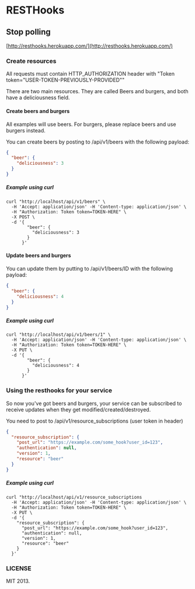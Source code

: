 # RESTHooks

## Stop polling

[http://resthooks.herokuapp.com/](http://resthooks.herokuapp.com/)

### Create resources

All requests must contain HTTP_AUTHORIZATION header with "Token token="USER-TOKEN-PREVIOUSLY-PROVIDED""

There are two main resources. They are called Beers and burgers, and both have a deliciousness field.


#### Create beers and burgers

All examples will use beers. For burgers, please replace beers and use burgers instead.

You can create beers by posting to /api/v1/beers with the following payload:

```json
{
  "beer": {
    "deliciousness": 3
  }
}
```

##### Example using curl

```shell
curl "http://localhost/api/v1/beers" \
  -H 'Accept: application/json' -H 'Content-type: application/json' \
  -H "Authorization: Token token=TOKEN-HERE" \
  -X POST \
  -d '{
        "beer": {
          "deliciousness": 3
        }
      }'
```

#### Update beers and burgers

You can update them by putting to /api/v1/beers/ID with the following payload:

```json
{
  "beer": {
    "deliciousness": 4
  }
}
```

##### Example using curl

```shell
curl "http://localhost/api/v1/beers/1" \
  -H 'Accept: application/json' -H 'Content-type: application/json' \
  -H "Authorization: Token token=TOKEN-HERE" \
  -X PUT \
  -d '{
        "beer": {
          "deliciousness": 4
        }
      }'
```

### Using the resthooks for your service

So now you've got beers and burgers, your service can be subscribed to receive updates when they get modified/created/destroyed.

You need to post to /api/v1/resource_subscriptions (user token in header)

```json
{
  "resource_subscription": {
    "post_url": "https://example.com/some_hook?user_id=123",
    "authentication": null,
    "version": 1,
    "resource": "beer"
  }
}
```

##### Example using curl

```shell
curl "http://localhost/api/v1/resource_subscriptions
  -H 'Accept: application/json' -H 'Content-type: application/json' \
  -H "Authorization: Token token=TOKEN-HERE" \
  -X PUT \
  -d '{
    "resource_subscription": {
      "post_url": "https://example.com/some_hook?user_id=123",
      "authentication": null,
      "version": 1,
      "resource": "beer"
    }
  }'
```

### LICENSE
MIT 2013.

